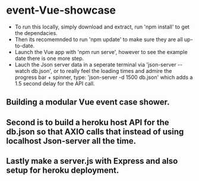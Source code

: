 # event-Vue-showcase

- To run this locally, simply download and extract, run 'npm install' to get the dependacies.
- Then its recomemnded to run 'npm update' to make sure they are all up-to-date.
- Launch the Vue app with 'npm run serve', however to see the example date there is one more step.
- Lauch the Json server data in a seperate terminal via 'json-server --watch db.json', or to really feel the loading times and admire the progress bar + spinner, type: 'json-server -d 1500 db.json' which adds a 1.5 second delay for the API call.

## Building a modular Vue event case shower.

## Second is to build a heroku host API for the db.json so that AXIO calls that instead of using localhost Json-server all the time.

## Lastly make a server.js with Express and also setup for heroku deployment.
